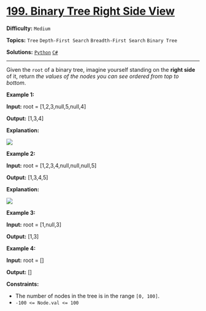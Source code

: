 # [199. Binary Tree Right Side View](https://leetcode.com/problems/binary-tree-right-side-view/)

**Difficulty:** `Medium`  

**Topics:** `Tree` `Depth-First Search` `Breadth-First Search` `Binary Tree`  

**Solutions:** [`Python`](../../src/python/challenges/problems/binary_tree_right_side_view_test.py) [`C#`](../../src/csharp/challenges/Problems/BinaryTreeRightSideView.cs)  

---

Given the `root` of a binary tree, imagine yourself standing on the **right side** of it, return *the values of the nodes you can see ordered from top to bottom*.

**Example 1:**

**Input:** root = [1,2,3,null,5,null,4]

**Output:** [1,3,4]

**Explanation:**

![](https://assets.leetcode.com/uploads/2024/11/24/tmpd5jn43fs-1.png)

**Example 2:**

**Input:** root = [1,2,3,4,null,null,null,5]

**Output:** [1,3,4,5]

**Explanation:**

![](https://assets.leetcode.com/uploads/2024/11/24/tmpkpe40xeh-1.png)

**Example 3:**

**Input:** root = [1,null,3]

**Output:** [1,3]

**Example 4:**

**Input:** root = []

**Output:** []

**Constraints:**

* The number of nodes in the tree is in the range `[0, 100]`.
* `-100 <= Node.val <= 100`
